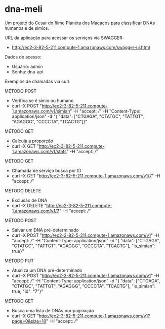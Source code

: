 # dna-meli
Um projeto do Cesar do filme Planeta dos Macacos para classificar DNAs humanos e de símios.

URL da aplicação para acessar os serviços via SWAGGER: 
- http://ec2-3-82-5-211.compute-1.amazonaws.com/swagger-ui.html

Dados de acesso:
 - Usuário: admin
 - Senha: dna-api


Exemplos de chamadas via curl:

MÉTODO POST
- Verifica se é símio ou humano
- curl -X POST "http://ec2-3-82-5-211.compute-1.amazonaws.com/v1/simian" -H "accept: */*" -H "Content-Type: application/json" -d "{ "data": ["CTGAGA", "CTATGC", "TATTGT", "AGAGGG", "CCCCTA", "TCACTG"]}"


MÉTODO GET
- Calcula a proporção
- curl -X GET "http://ec2-3-82-5-211.compute-1.amazonaws.com/v1/stats" -H "accept: */*"


MÉTODO GET
- Chamada de serviço busca por ID
- curl -X GET "http://ec2-3-82-5-211.compute-1.amazonaws.com/v1/7" -H "accept: */*"


MÉTODO DELETE
- Exclusão de DNA
- curl -X DELETE "http://ec2-3-82-5-211.compute-1.amazonaws.com/v1/7" -H "accept: */*"


MÉTODO POST
- Salvar um DNA pré-determinado
- curl -X POST "http://ec2-3-82-5-211.compute-1.amazonaws.com/v1" -H "accept: */*" -H "Content-Type: application/json" -d "{ "data": ["CTGAGA", "CTATGC", "TATTGT", "AGAGGG", "CCCCTA", "TCACTG"], "is_simian": true}"


MÉTODO PUT
- Atualiza um DNA pré-determinado
- curl -X POST "http://ec2-3-82-5-211.compute-1.amazonaws.com/v1" -H "accept: */*" -H "Content-Type: application/json" -d "{ "data": ["CTGAGA", "CTATGC", "TATTGT", "AGAGGG", "CCCCTA", "TCACTG"], "is_simian": true, "id": "7"}"


MÉTODO GET
- Busca uma lista de DNAs por paginação
- curl -X GET "http://ec2-3-82-5-211.compute-1.amazonaws.com/v1?page=0&size=10" -H "accept: */*"
